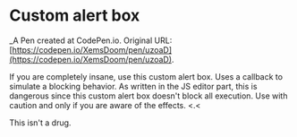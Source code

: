 # Custom alert box
 _A Pen created at CodePen.io. Original URL: [https://codepen.io/XemsDoom/pen/uzoaD](https://codepen.io/XemsDoom/pen/uzoaD).

 If you are completely insane, use this custom alert box. Uses a callback to simulate a blocking behavior. As written in the JS editor part, this is dangerous since this custom alert box doesn't block all execution. Use with caution and only if you are aware of the effects. <.<

This isn't a drug.